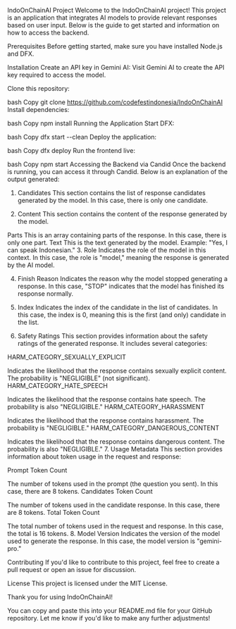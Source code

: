IndoOnChainAI Project
Welcome to the IndoOnChainAI project! This project is an application that integrates AI models to provide relevant responses based on user input. Below is the guide to get started and information on how to access the backend.

Prerequisites
Before getting started, make sure you have installed Node.js and DFX.

Installation
Create an API key in Gemini AI: Visit Gemini AI to create the API key required to access the model.

Clone this repository:

bash
Copy
git clone https://github.com/codefestindonesia/IndoOnChainAI
Install dependencies:

bash
Copy
npm install
Running the Application
Start DFX:

bash
Copy
dfx start --clean
Deploy the application:

bash
Copy
dfx deploy
Run the frontend live:

bash
Copy
npm start
Accessing the Backend via Candid
Once the backend is running, you can access it through Candid. Below is an explanation of the output generated:

1. Candidates
This section contains the list of response candidates generated by the model. In this case, there is only one candidate.

2. Content
This section contains the content of the response generated by the model.

Parts
This is an array containing parts of the response. In this case, there is only one part.
Text
This is the text generated by the model. Example: "Yes, I can speak Indonesian."
3. Role
Indicates the role of the model in this context. In this case, the role is "model," meaning the response is generated by the AI model.

4. Finish Reason
Indicates the reason why the model stopped generating a response. In this case, "STOP" indicates that the model has finished its response normally.

5. Index
Indicates the index of the candidate in the list of candidates. In this case, the index is 0, meaning this is the first (and only) candidate in the list.

6. Safety Ratings
This section provides information about the safety ratings of the generated response. It includes several categories:

HARM_CATEGORY_SEXUALLY_EXPLICIT

Indicates the likelihood that the response contains sexually explicit content. The probability is "NEGLIGIBLE" (not significant).
HARM_CATEGORY_HATE_SPEECH

Indicates the likelihood that the response contains hate speech. The probability is also "NEGLIGIBLE."
HARM_CATEGORY_HARASSMENT

Indicates the likelihood that the response contains harassment. The probability is "NEGLIGIBLE."
HARM_CATEGORY_DANGEROUS_CONTENT

Indicates the likelihood that the response contains dangerous content. The probability is also "NEGLIGIBLE."
7. Usage Metadata
This section provides information about token usage in the request and response:

Prompt Token Count

The number of tokens used in the prompt (the question you sent). In this case, there are 8 tokens.
Candidates Token Count

The number of tokens used in the candidate response. In this case, there are 8 tokens.
Total Token Count

The total number of tokens used in the request and response. In this case, the total is 16 tokens.
8. Model Version
Indicates the version of the model used to generate the response. In this case, the model version is "gemini-pro."

Contributing
If you'd like to contribute to this project, feel free to create a pull request or open an issue for discussion.

License
This project is licensed under the MIT License.

Thank you for using IndoOnChainAI!

You can copy and paste this into your README.md file for your GitHub repository. Let me know if you'd like to make any further adjustments!


